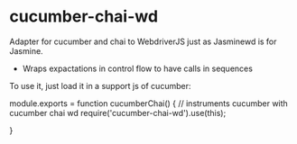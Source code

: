 
cucumber-chai-wd
================

Adapter for cucumber and chai to WebdriverJS just as Jasminewd is for Jasmine.

- Wraps expactations in control flow to have calls in sequences 

To use it, just load it in a support js of cucumber:

module.exports = function cucumberChai() {
	// instruments cucumber with cucumber chai wd
	require('cucumber-chai-wd').use(this);

}

